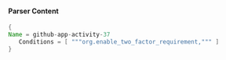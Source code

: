 #### Parser Content
```Java
{
Name = github-app-activity-37
   Conditions = [ """org.enable_two_factor_requirement,""" ]
}
```